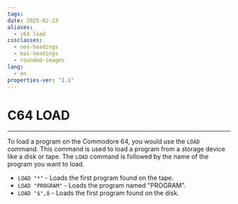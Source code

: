 ```yaml
---
tags: 
date: 2025-02-23
aliases:
  - c64 load
cssclasses:
  - neo-headings
  - bai-headings
  - rounded-images
lang:
  - en
properties-ver: "1.1"
---
```

# C64 LOAD

***
To load a program on the Commodore 64, you would use the `LOAD` command. This command is used to load a program from a storage device like a disk or tape. The `LOAD` command is followed by the name of the program you want to load.
- `LOAD "*"` - Loads the first program found on the tape.
- `LOAD "PROGRAM"` - Loads the program named "PROGRAM".
- `LOAD "$",8` - Loads the first program found on the disk.